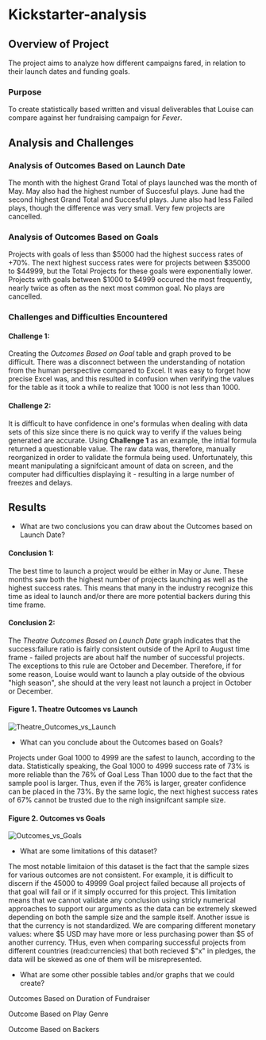 # Kickstarter-analysis

## Overview of Project
The project aims to analyze how different campaigns fared, in relation to their launch dates and funding goals.
### Purpose
To create statistically based written and visual deliverables that Louise can compare against her fundraising campaign for *Fever*.
## Analysis and Challenges

### Analysis of Outcomes Based on Launch Date
The month with the highest Grand Total of plays launched was the month of May. May also had the highest number of Succesful plays. June had the second highest Grand Total and Succesful plays. June also had less Failed plays, though the difference was very small. Very few projects are cancelled.

### Analysis of Outcomes Based on Goals
Projects with goals of less than $5000 had the highest success rates of +70%. The next highest success rates were for projects between $35000 to $44999, but the Total Projects for these goals were exponentially lower. Projects with goals between $1000 to $4999 occured the most frequently, nearly twice as often as the next most common goal. No plays are cancelled.
### Challenges and Difficulties Encountered
#### Challenge 1:
Creating the *Outcomes Based on Goal* table and graph proved to be difficult. There was a disconnect between the understanding of notation from the human perspective compared to Excel. It was easy to forget how precise Excel was, and this resulted in confusion when verifying the values for the table as it took a while to realize that 1000 is not less than 1000.
#### Challenge 2:
It is difficult to have confidence in one's formulas when dealing with data sets of this size since there is no quick way to verify if the values being generated are accurate. Using **Challenge 1** as an example, the intial formula returned a questionable value. The raw data was, therefore, manually reorganized in order to validate the formula being used. Unfortunately, this meant manipulating a signifcicant amount of data on screen, and the computer had difficulties displaying it - resulting in a large number of freezes and delays.
## Results

- What are two conclusions you can draw about the Outcomes based on Launch Date?
#### Conclusion 1:
The best time to launch a project would be either in May or June. These months saw both the highest number of projects launching as well as the highest success rates. This means that many in the industry recognize this time as ideal to launch and/or there are more potential backers during this time frame.
#### Conclusion 2:
The *Theatre Outcomes Based on Launch Date* graph indicates that the success:failure ratio is fairly consistent outside of the April to August time frame - failed projects are about half the number of successful projects. The exceptions to this rule are October and December. Therefore, if for some reason, Louise would want to launch a play outside of the obvious "high season", she should at the very least not launch a project in October or December.

#### Figure 1. Theatre Outcomes vs Launch
![Theatre_Outcomes_vs_Launch]()

- What can you conclude about the Outcomes based on Goals?

Projects under Goal 1000 to 4999 are the safest to launch, according to the data. Statistically speaking, the Goal 1000 to 4999 success rate of 73% is more reliable than the 76% of Goal Less Than 1000 due to the fact that the sample pool is larger. Thus, even if the 76% is larger, greater confidence can be placed in the 73%. By the same logic, the next highest success rates of 67% cannot be trusted due to the nigh insignifcant sample size.

#### Figure 2. Outcomes vs Goals
![Outcomes_vs_Goals](https://github.com/jdfiel/An-Analysis-of-Kickstarter-Campains/blob/main/Resources/Outcomes_vs_Goals.png)

- What are some limitations of this dataset?

The most notable limitaion of this dataset is the fact that the sample sizes for various outcomes are not consistent. For example, it is difficult to discern if the 45000 to 49999 Goal project failed because all projects of that goal will fail or if it simply occurred for this project. This limitation means that we cannot validate any conclusion using stricly numerical approaches to support our arguments as the data can be extremely skewed depending on both the sample size and the sample itself. Another issue is that the currency is not standardized. We are comparing different monetary values: where $5 USD may have more or less purchasing power than $5 of another currency. THus, even when comparing successful projects from different countries (read:currencies) that both recieved $"x" in pledges, the data will be skewed as one of them will be misrepresented.

- What are some other possible tables and/or graphs that we could create?

Outcomes Based on Duration of Fundraiser

Outcome Based on Play Genre

Outcome Based on Backers
